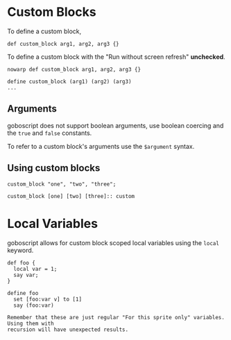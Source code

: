 # Custom Blocks

To define a custom block,

```goboscript
def custom_block arg1, arg2, arg3 {}
```

To define a custom block with the "Run without screen refresh" **unchecked**.

```goboscript
nowarp def custom_block arg1, arg2, arg3 {}
```

```blocks
define custom_block (arg1) (arg2) (arg3)
...
```

## Arguments

goboscript does not support boolean arguments, use boolean coercing and the `true` and
`false` constants.

To refer to a custom block's arguments use the `$argument` syntax.

## Using custom blocks

```gsc
custom_block "one", "two", "three";
```

```blocks
custom_block [one] [two] [three]:: custom
```

# Local Variables

goboscript allows for custom block scoped local variables using the `local` keyword.

```goboscript
def foo {
  local var = 1;
  say var;
}
```

```blocks
define foo
  set [foo:var v] to [1]
  say (foo:var)
```

```admonish warning
Remember that these are just regular "For this sprite only" variables. Using them with
recursion will have unexpected results.
```
